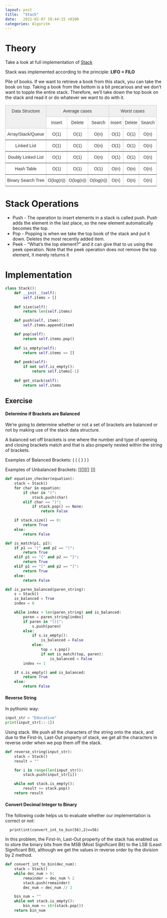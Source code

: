 ```yaml
---
layout: post
title:  "Stack"
date:   2021-02-07 19:44:15 +0100
categories: Algoritm
---
```

# Theory

Take a look at full implementation of [Stack](https://github.com/michal0janczyk/interview_preparation/blob/master/Coding%20Challenges/Educative/Data%20Structures%20and%20Algorithms%20in%20Python/stack/stack.py)

Stack was implemented according to the principle: **LIFO = FILO**

Pile of books. If we want to retrieve a book from this stack, you can take the book on top. Taking a book from the bottom is a bit precarious and we don’t want to topple the entire stack. Therefore, we’ll take down the top book on the stack and read it or do whatever we want to do with it.

<style type="text/css">
.tg  {border-collapse:collapse;border-color:#ccc;border-spacing:0;}
.tg td{background-color:#fff;border-color:#ccc;border-style:solid;border-width:1px;color:#333;
  font-family:Arial, sans-serif;font-size:14px;overflow:hidden;padding:10px 5px;word-break:normal;}
.tg th{background-color:#f0f0f0;border-color:#ccc;border-style:solid;border-width:1px;color:#333;
  font-family:Arial, sans-serif;font-size:14px;font-weight:normal;overflow:hidden;padding:10px 5px;word-break:normal;}
.tg .tg-c3ow{border-color:inherit;text-align:center;vertical-align:top}
</style>
<table class="tg">
<thead>
  <tr>
    <th class="tg-c3ow" rowspan="2">Data Structure</th>
    <th class="tg-c3ow" colspan="3">Average cases</th>
    <th class="tg-c3ow" colspan="3">Worst cases</th>
  </tr>
  <tr>
    <td class="tg-c3ow">Insert</td>
    <td class="tg-c3ow">Delete</td>
    <td class="tg-c3ow">Search</td>
    <td class="tg-c3ow">Insert</td>
    <td class="tg-c3ow">Delete</td>
    <td class="tg-c3ow">Search</td>
  </tr>
</thead>
<tbody>
  <tr>
    <td class="tg-c3ow">Array/Stack/Queue</td>
    <td class="tg-c3ow">O(1)</td>
    <td class="tg-c3ow">O(1)</td>
    <td class="tg-c3ow">O(n)</td>
    <td class="tg-c3ow">O(1)</td>
    <td class="tg-c3ow">O(1)</td>
    <td class="tg-c3ow">O(n)</td>
  </tr>
  <tr>
    <td class="tg-c3ow">Linked List</td>
    <td class="tg-c3ow">O(1)</td>
    <td class="tg-c3ow">O(1)</td>
    <td class="tg-c3ow">O(n)</td>
    <td class="tg-c3ow">O(1)</td>
    <td class="tg-c3ow">O(1)</td>
    <td class="tg-c3ow">O(n)</td>
  </tr>
  <tr>
    <td class="tg-c3ow">Doubly Linked List</td>
    <td class="tg-c3ow">O(1)</td>
    <td class="tg-c3ow">O(1)</td>
    <td class="tg-c3ow">O(n)</td>
    <td class="tg-c3ow">O(1)</td>
    <td class="tg-c3ow">O(1)</td>
    <td class="tg-c3ow">O(n)</td>
  </tr>
  <tr>
    <td class="tg-c3ow">Hash Table</td>
    <td class="tg-c3ow">O(1)</td>
    <td class="tg-c3ow">O(1)</td>
    <td class="tg-c3ow">O(1)</td>
    <td class="tg-c3ow">O(n)</td>
    <td class="tg-c3ow">O(n)</td>
    <td class="tg-c3ow">O(n)</td>
  </tr>
  <tr>
    <td class="tg-c3ow">Binary Search Tree</td>
    <td class="tg-c3ow">O(log(n))</td>
    <td class="tg-c3ow">O(log(n))</td>
    <td class="tg-c3ow">O(log(n))</td>
    <td class="tg-c3ow">O(n)</td>
    <td class="tg-c3ow">O(n)</td>
    <td class="tg-c3ow">O(n)</td>
  </tr>
</tbody>
</table>

# Stack Operations

- Push - The operation to insert elements in a stack is called push. Push adds the element in the last place, so the new element automatically becomes the top.
- Pop - Popping is when we take the top book of the stack and put it down. Deletes the most recently added item.
- Peek - “What’s the top element?” and it can give that to us using the peek operation. Note that the peek operation does not remove the top element, it merely returns it

# Implementation

```python
class Stack():
    def __init__(self):
        self.items = []
		
	def size(self):
        return len(self.items)

    def push(self, item):
        self.items.append(item)				

    def pop(self):
        return self.items.pop()
    
    def is_empty(self):
        return self.items == []
    
    def peek(self):
        if not self.is_empty():
            return self.items[-1]
        
    def get_stack(self):
        return self.items
```

## Exercise

#### Determine if Brackets are Balanced

We’re going to determine whether or not a set of brackets are balanced or not by making use of the stack data structure.

A balanced set off brackets is one where the number and type of opening and closing brackets match and that is also properly nested within the string of brackets.

Examples of Balanced Brackets: ( ( { } ) )

Examples of Unbalanced Brackets: [][][[] ]]]

```python
def equation_checker(equation):
    stack = Stack()
    for char in equation:
        if char in "(":
            stack.push(char)
        elif char == ")":
            if stack.pop() == None:
                return False

    if stack.size() == 0:
        return True
    else:
        return False
```

```python
def is_match(p1, p2):
    if p1 == "(" and p2 == ")":
        return True
    elif p1 == "{" and p2 == "}":
        return True
    elif p1 == "[" and p2 == "]":
        return True
    else:
        return False

def is_paren_balanced(paren_string):
    s = Stack()
    is_balanced = True
    index = 0

    while index < len(paren_string) and is_balanced:
        paren = paren_string[index]
        if paren in "([{":
            s.push(paren)
        else:
            if s.is_empty():
                is_balanced = False
            else:
                top = s.pop()
                if not is_match(top, paren):
                    is_balanced = False
        index += 1

    if s.is_empty() and is_balanced:
        return True
    else:
        return False
```

#### Reverse String

In pythonic way:

```python
input_str = "Educative"
print(input_str[::-1])
```

Using stack. We push all the characters of the string onto the stack, and due to the First-In, Last-Out property of stack, we get all the characters in reverse order when we pop them off the stack.

```python
def reverse_string(input_str):
    stack = Stack()
    result = ""

    for i in range(len(input_str)):
        stack.push(input_str[i])

    while not stack.is_empty():
        result += stack.pop()
    return result
```

#### Convert Decimal Integer to Binary

The following code helps us to evaluate whether our implementation is correct or not:

```
  print(int(convert_int_to_bin(56),2)==56)
```

In this problem, the First-In, Last-Out property of the stack has enabled us to store the binary bits from the MSB (Most Significant Bit) to the LSB (Least Significant Bit), although we get the values in reverse order by the division by 2 method.

```python
def convert_int_to_bin(dec_num):
    stack = Stack()
    while dec_num > 0:
        remainder = dec_num % 2
        stack.push(remainder)
        dec_num = dec_num // 2

    bin_num = ""
    while not stack.is_empty():
        bin_num += str(stack.pop())
    return bin_num
```
